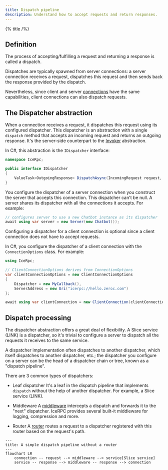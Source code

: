 ```yaml
---
title: Dispatch pipeline
description: Understand how to accept requests and return responses.
---
```


{% title /%}

## Definition

The process of accepting/fulfilling a request and returning a response is called a dispatch.

Dispatches are typically spawned from server connections: a server connection receives a request, dispatches this
request and then sends back the response provided by the dispatch.

Nevertheless, since client and server [connections](../connection/client-vs-server-connections) have the same
capabilities, client connections can also dispatch requests.

## The Dispatcher abstraction

When a connection receives a request, it dispatches this request using its configured dispatcher. This dispatcher is an
abstraction with a single `dispatch` method that accepts an incoming request and returns an outgoing response. It's the
server-side counterpart to the [Invoker](../invocation/invocation-pipeline#the-invoker-abstraction) abstraction.

In C#, this abstraction is the `IDispatcher` interface:
```csharp
namespace IceRpc;

public interface IDispatcher
{
    ValueTask<OutgoingResponse> DispatchAsync(IncomingRequest request, CancellationToken cancellationToken = default);
}
```

You configure the dispatcher of a server connection when you construct the server that accepts this connection. This
dispatcher can't be null. A server shares its dispatcher with all the connections it accepts. For example:
```csharp
// configures server to use a new Chatbot instance as its dispatcher
await using var server = new Server(new Chatbot());
```

Configuring a dispatcher for a client connection is optional since a client connection does not have to accept requests.

In C#, you configure the dispatcher of a client connection with the `ConnectionOptions` class. For example:
```csharp
using IceRpc;

// ClientConnectionOptions derives from ConnectionOptions
var clientConnectionOptions = new ClientConnectionOptions
{
    Dispatcher = new MyCallback(),
    ServerAddress = new Uri("icerpc://hello.zeroc.com")
};

await using var clientConnection = new ClientConnection(clientConnectionOptions);
```

## Dispatch processing

The dispatcher abstraction offers a great deal of flexibility. A Slice service (LINK) is a dispatcher, so it's trivial
to configure a server to dispatch all the requests it receives to the same service.

A dispatcher implementation often dispatches to another dispatcher, which itself dispatches to another dispatcher, etc.;
the dispatcher you configure on a server can be the head of a dispatcher chain or tree, known as a
"dispatch pipeline".

There are 3 common types of dispatchers:
 - Leaf dispatcher
   It's a leaf in the dispatch pipeline that implements `dispatch` without the help of another dispatcher. For example,
   a Slice service (LINK).

 - Middleware
   A [middleware](middleware) intercepts a dispatch and forwards it to the "next" dispatcher. IceRPC provides several
   built-it middleware for logging, compression and more.

 - Router
   A [router](router) routes a request to a dispatcher registered with this router based on the request's path.

```mermaid
---
title: A simple dispatch pipeline without a router
---
flowchart LR
    connection -- request --> middleware --> service[Slice service]
    service -- response --> middleware -- response --> connection
```
